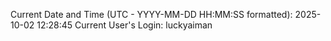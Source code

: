 Current Date and Time (UTC - YYYY-MM-DD HH:MM:SS formatted): 2025-10-02 12:28:45
Current User's Login: luckyaiman
